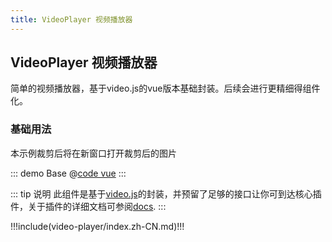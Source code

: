 ```yaml
---
title: VideoPlayer 视频播放器
---
```

## VideoPlayer 视频播放器

简单的视频播放器，基于video.js的vue版本基础封装。后续会进行更精细得组件化。

### 基础用法

本示例裁剪后将在新窗口打开裁剪后的图片

::: demo Base
@[code vue](@demo/video-player/Base.vue)
:::

<!-- ### 使用视频指定帧作为预览图

::: demo frame-poster
@[code vue](@demo/video-player/frame-poster.vue)
::: -->

::: tip 说明
此组件是基于[video.js](https://www.npmjs.com/package/video.js)的封装，并预留了足够的接口让你可到达核心插件，关于插件的详细文档可参阅[docs](https://docs.videojs.com/).
:::


!!!include(video-player/index.zh-CN.md)!!!